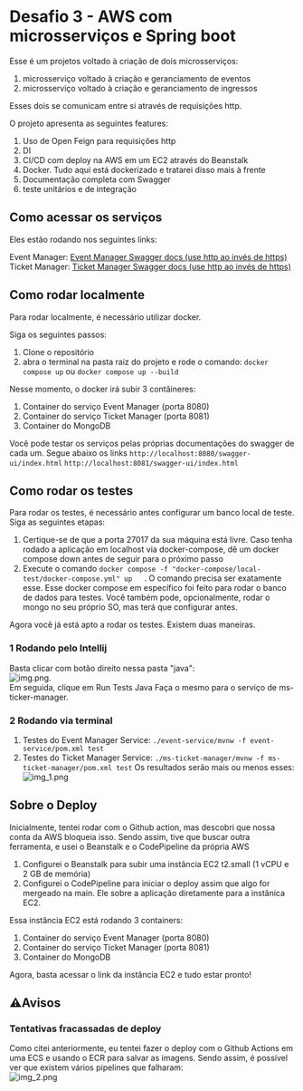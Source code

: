 # Desafio 3 - AWS com microsserviços e Spring boot

Esse é um projetos voltado à criação de dois microsserviços: 
1. microsserviço voltado à criação e geranciamento de eventos
2. microsserviço voltado à criação e geranciamento de ingressos

Esses dois se comunicam entre si através de requisições http.

O projeto apresenta as seguintes features:
1. Uso de Open Feign para requisições http
2. DI
3. CI/CD com deploy na AWS em um EC2 através do Beanstalk
4. Docker. Tudo aqui está dockerizado e tratarei disso mais à frente
5. Documentação completa com Swagger
6. teste unitários e de integração


## Como acessar os serviços
Eles estão rodando nos seguintes links:

Event Manager: [Event Manager Swagger docs (use http ao invés de https) ](http://ec2-18-221-149-187.us-east-2.compute.amazonaws.com:8080/swagger-ui/index.html) <br>
Ticket Manager: [Ticket Manager Swagger docs (use http ao invés de https) ](http://ec2-18-221-149-187.us-east-2.compute.amazonaws.com:8081/swagger-ui/index.html)

## Como rodar localmente

Para rodar localmente, é necessário utilizar docker. 

Siga os seguintes passos:
1. Clone o repositório
2. abra o terminal na pasta raiz do projeto e rode o comando: ```docker compose up``` ou ```docker compose up --build```

Nesse momento, o docker irá subir 3 contâineres:
1. Container do serviço Event Manager (porta 8080)
2. Container do serviço Ticket Manager (porta 8081)
3. Container do MongoDB

Você pode testar os serviços pelas próprias documentações do swagger de cada um. Segue abaixo os links
```http://localhost:8080/swagger-ui/index.html```
```http://localhost:8081/swagger-ui/index.html```


## Como rodar os testes
Para rodar os testes, é necessário antes configurar um banco local de teste. Siga as seguintes etapas:
1. Certique-se de que a porta 27017 da sua máquina está livre. Caso tenha rodado a aplicação em localhost via docker-compose, dê um docker compose down antes de seguir para o próximo passo
2. Execute o comando ```docker compose -f "docker-compose/local-test/docker-compose.yml" up   ```. O comando precisa ser exatamente esse. Esse docker compose em específico foi feito para rodar o banco de dados para testes. Você também pode, opcionalmente, rodar o mongo no seu próprio SO, mas terá que configurar antes.

Agora você já está apto a rodar os testes. Existem duas maneiras.

### 1 Rodando pelo Intellij
Basta clicar com botão direito nessa pasta "java": <br>
![img.png](img.png). <br>
Em seguida, clique em Run Tests Java
Faça o mesmo para o serviço de ms-ticker-manager.

### 2 Rodando via terminal
1. Testes do Event Manager Service: ```./event-service/mvnw -f event-service/pom.xml test```
2. Testes do Ticket Manager Service: ```./ms-ticket-manager/mvnw -f ms-ticket-manager/pom.xml test```
Os resultados serão mais ou menos esses:
![img_1.png](img_1.png)


## Sobre o Deploy
Inicialmente, tentei rodar com o Github action, mas descobri que nossa conta da AWS bloqueia isso. Sendo assim, tive que buscar outra ferramenta, e usei o Beanstalk e o CodePipeline da própria AWS
1. Configurei o Beanstalk para subir uma instância EC2 t2.small (1 vCPU e 2 GB de memória)
2. Configurei o CodePipeline para iniciar o deploy assim que algo for mergeado na main. Ele sobre a aplicação diretamente para a instânica EC2.

Essa instância EC2 está rodando 3 containers:
1. Container do serviço Event Manager (porta 8080)
2. Container do serviço Ticket Manager (porta 8081)
3. Container do MongoDB

Agora, basta acessar o link da instância EC2 e tudo estar pronto!


## ⚠️Avisos
### Tentativas fracassadas de deploy
Como citei anteriormente, eu tentei fazer o deploy com o Github Actions em uma ECS e usando o ECR para salvar as imagens.
Sendo assim, é possível ver que existem vários pipelines que falharam: <br>
![img_2.png](img_2.png)<br>
